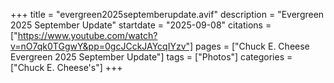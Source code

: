 +++
title = "evergreen2025septemberupdate.avif"
description = "Evergreen 2025 September Update"
startdate = "2025-09-08"
citations = ["https://www.youtube.com/watch?v=nO7qk0TGgwY&pp=0gcJCckJAYcqIYzv"]
pages = ["Chuck E. Cheese Evergreen 2025 September Update"]
tags = ["Photos"]
categories = ["Chuck E. Cheese's"]
+++
